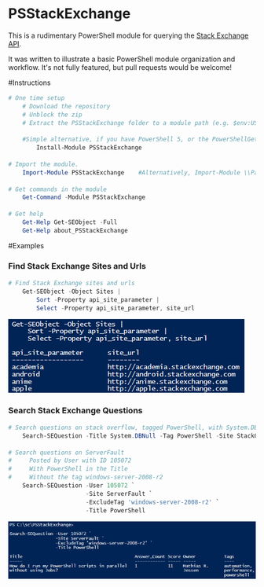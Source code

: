 PSStackExchange
=============

This is a rudimentary PowerShell module for querying the [Stack Exchange API](https://api.stackexchange.com/docs).

It was written to illustrate a basic PowerShell module organization and workflow. It's not fully featured, but pull requests would be welcome!

#Instructions

```powershell
# One time setup
    # Download the repository
    # Unblock the zip
    # Extract the PSStackExchange folder to a module path (e.g. $env:USERPROFILE\Documents\WindowsPowerShell\Modules\)

    #Simple alternative, if you have PowerShell 5, or the PowerShellGet module:
        Install-Module PSStackExchange

# Import the module.
    Import-Module PSStackExchange    #Alternatively, Import-Module \\Path\To\PSStackExchange

# Get commands in the module
    Get-Command -Module PSStackExchange

# Get help
    Get-Help Get-SEObject -Full
    Get-Help about_PSStackExchange
```

#Examples

### Find Stack Exchange Sites and Urls

```PowerShell
# Find Stack Exchange sites and urls
    Get-SEObject -Object Sites |
        Sort -Property api_site_parameter |
        Select -Property api_site_parameter, site_url
```

![Get Sites](/Media/Get-SEObject.png)

### Search Stack Exchange Questions

```PowerShell
# Search questions on stack overflow, tagged PowerShell, with System.DBNull in the title
    Search-SEQuestion -Title System.DBNull -Tag PowerShell -Site StackOverflow

# Search questions on ServerFault
#     Posted by User with ID 105072
#     With PowerShell in the Title
#     Without the tag windows-server-2008-r2
    Search-SEQuestion -User 105072 `
                      -Site ServerFault `
                      -ExcludeTag 'windows-server-2008-r2' `
                      -Title PowerShell
```

![Search Questions](/Media/Search-SEQuestion.png)


